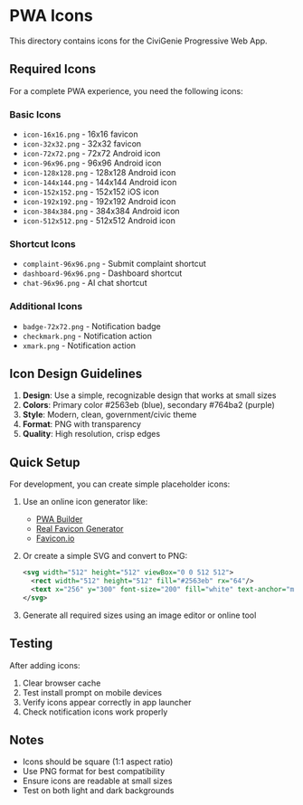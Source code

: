 # PWA Icons

This directory contains icons for the CiviGenie Progressive Web App.

## Required Icons

For a complete PWA experience, you need the following icons:

### Basic Icons
- `icon-16x16.png` - 16x16 favicon
- `icon-32x32.png` - 32x32 favicon
- `icon-72x72.png` - 72x72 Android icon
- `icon-96x96.png` - 96x96 Android icon
- `icon-128x128.png` - 128x128 Android icon
- `icon-144x144.png` - 144x144 Android icon
- `icon-152x152.png` - 152x152 iOS icon
- `icon-192x192.png` - 192x192 Android icon
- `icon-384x384.png` - 384x384 Android icon
- `icon-512x512.png` - 512x512 Android icon

### Shortcut Icons
- `complaint-96x96.png` - Submit complaint shortcut
- `dashboard-96x96.png` - Dashboard shortcut
- `chat-96x96.png` - AI chat shortcut

### Additional Icons
- `badge-72x72.png` - Notification badge
- `checkmark.png` - Notification action
- `xmark.png` - Notification action

## Icon Design Guidelines

1. **Design**: Use a simple, recognizable design that works at small sizes
2. **Colors**: Primary color #2563eb (blue), secondary #764ba2 (purple)
3. **Style**: Modern, clean, government/civic theme
4. **Format**: PNG with transparency
5. **Quality**: High resolution, crisp edges

## Quick Setup

For development, you can create simple placeholder icons:

1. Use an online icon generator like:
   - [PWA Builder](https://www.pwabuilder.com/imageGenerator)
   - [Real Favicon Generator](https://realfavicongenerator.net/)
   - [Favicon.io](https://favicon.io/)

2. Or create a simple SVG and convert to PNG:
   ```svg
   <svg width="512" height="512" viewBox="0 0 512 512">
     <rect width="512" height="512" fill="#2563eb" rx="64"/>
     <text x="256" y="300" font-size="200" fill="white" text-anchor="middle">🏛️</text>
   </svg>
   ```

3. Generate all required sizes using an image editor or online tool

## Testing

After adding icons:

1. Clear browser cache
2. Test install prompt on mobile devices
3. Verify icons appear correctly in app launcher
4. Check notification icons work properly

## Notes

- Icons should be square (1:1 aspect ratio)
- Use PNG format for best compatibility
- Ensure icons are readable at small sizes
- Test on both light and dark backgrounds 